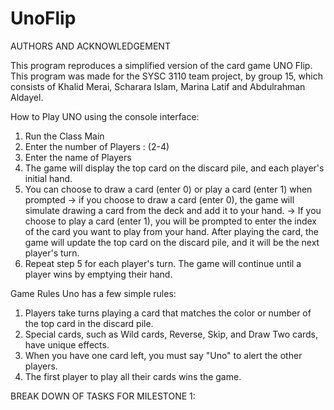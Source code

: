 # UnoFlip
AUTHORS AND ACKNOWLEDGEMENT

This program reproduces a simplified version of the card game UNO Flip. This program was made for the SYSC 3110 team project, by group 15, which consists of Khalid Merai, Scharara Islam, Marina Latif and Abdulrahman Aldayel.

How to Play UNO using the console interface:
1. Run the Class Main
2. Enter the number of Players : (2-4)
3. Enter the name of Players
4. The game will display the top card on the discard pile, and each player's initial hand.
5. You can choose to draw a card (enter 0) or play a card (enter 1) when prompted
   -> if you choose to draw a card (enter 0), the game will simulate drawing a card from the deck and add it to your hand.
   -> If you choose to play a card (enter 1), you will be prompted to enter the index of the card you want to play from your hand. After playing the card, the game will update the top 
      card on the discard pile, and it will be the next player's turn.
6. Repeat step 5 for each player's turn. The game will continue until a player wins by emptying their hand.


Game Rules
Uno has a few simple rules:

1. Players take turns playing a card that matches the color or number of the top card in the discard pile.
2. Special cards, such as Wild cards, Reverse, Skip, and Draw Two cards, have unique effects.
3. When you have one card left, you must say "Uno" to alert the other players.
4. The first player to play all their cards wins the game.


BREAK DOWN OF TASKS FOR MILESTONE 1:

